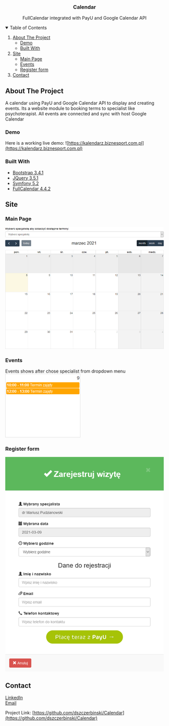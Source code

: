 <h3 align="center">Calendar</h3>
<p align="center">FullCalendar integrated with PayU and Google Calendar API</p>


<!-- TABLE OF CONTENTS -->
<details open="open">
  <summary>Table of Contents</summary>
  <ol>
    <li>
      <a href="#about-the-project">About The Project</a>
      <ul>
        <li><a href="#demo">Demo</a></li>
        <li><a href="#built-with">Built With</a></li>
      </ul>
    </li>
     <li>
      <a href="#site">Site</a>
      <ul>
        <li><a href="#main-page">Main Page</a></li>
        <li><a href="#events">Events</a></li>
        <li><a href="#register-form">Register form</a></li>
      </ul>
    </li>
    <!-- <li><a href="#usage">Usage</a></li> -->
    <li><a href="#contact">Contact</a></li>
  </ol>
</details>



<!-- ABOUT THE PROJECT -->
## About The Project

A calendar using PayU and Google Calendar API to display and creating events. Its a website module to booking terms to specialist like psychoterapist. All events are connected and sync with host Google Calendar

### Demo
Here is a working live demo: ![https://kalendarz.biznesport.com.pl](https://kalendarz.biznesport.com.pl)

### Built With
* [Bootstrap 3.4.1](https://getbootstrap.com)
* [JQuery 3.5.1](https://jquery.com)
* [Symfony 5.2](https://symfony.com)
* [FullCalendar 4.4.2](https://fullcalendar.io)

<!-- SITE -->
## Site
### Main Page
![App Main Screenshot](images/main.png)

### Events
Events shows after chose specialist from dropdown menu  
![App Events Screenshot](images/events.png)

### Register form
![App Register Form Screenshot](images/registerform.png)

<!-- USAGE EXAMPLES 
## Usage

... -->


<!-- CONTACT -->
## Contact
[LinkedIn](https://www.linkedin.com/in/danielszczerbinski)  
[Email](mailto:danielszczerbinskii@gmail.com)

Project Link: [https://github.com/dszczerbinski/Calendar](https://github.com/dszczerbinski/Calendar)
